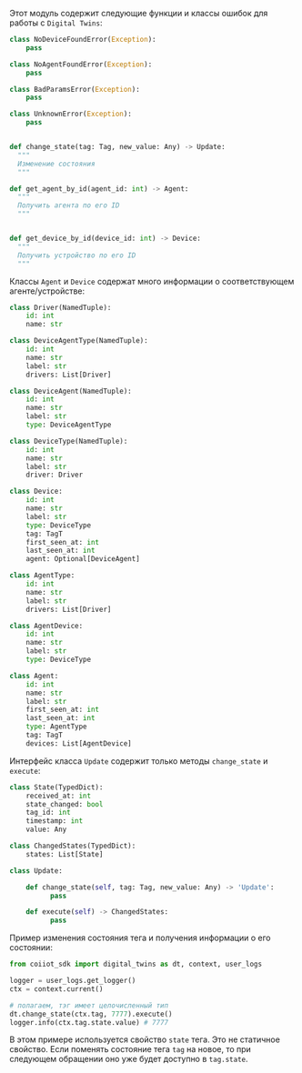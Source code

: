 Этот модуль содержит следующие функции и классы ошибок для работы с `Digital Twins`:
```python
class NoDeviceFoundError(Exception):
    pass

class NoAgentFoundError(Exception):
    pass

class BadParamsError(Exception):
    pass

class UnknownError(Exception):
    pass


def change_state(tag: Tag, new_value: Any) -> Update:
  """
  Изменение состояния
  """

def get_agent_by_id(agent_id: int) -> Agent:
  """
  Получить агента по его ID
  """


def get_device_by_id(device_id: int) -> Device:
  """
  Получить устройство по его ID
  """
```
Классы `Agent` и `Device` содержат много информации о соответствующем агенте/устройстве:
```python
class Driver(NamedTuple):
    id: int
    name: str

class DeviceAgentType(NamedTuple):
    id: int
    name: str
    label: str
    drivers: List[Driver]

class DeviceAgent(NamedTuple):
    id: int
    name: str
    label: str
    type: DeviceAgentType

class DeviceType(NamedTuple):
    id: int
    name: str
    label: str
    driver: Driver

class Device:
    id: int
    name: str
    label: str
    type: DeviceType
    tag: TagT
    first_seen_at: int
    last_seen_at: int
    agent: Optional[DeviceAgent]

class AgentType:
    id: int
    name: str
    label: str
    drivers: List[Driver]

class AgentDevice:
    id: int
    name: str
    label: str
    type: DeviceType

class Agent:
    id: int
    name: str
    label: str
    first_seen_at: int
    last_seen_at: int
    type: AgentType
    tag: TagT
    devices: List[AgentDevice]
```

Интерфейс класса `Update` содержит только методы `change_state` и `execute`:
```python
class State(TypedDict):
    received_at: int
    state_changed: bool
    tag_id: int
    timestamp: int
    value: Any

class ChangedStates(TypedDict):
    states: List[State]

class Update:

    def change_state(self, tag: Tag, new_value: Any) -> 'Update':
		  pass

    def execute(self) -> ChangedStates:
		  pass
```

Пример изменения состояния тега и получения информации о его состоянии:
```python
from coiiot_sdk import digital_twins as dt, context, user_logs

logger = user_logs.get_logger()
ctx = context.current()

# полагаем, тэг имеет целочисленный тип
dt.change_state(ctx.tag, 7777).execute()
logger.info(ctx.tag.state.value) # 7777
```

В этом примере используется свойство `state` тега. Это не статичное свойство. Если поменять состояние тега `tag` на новое, то при следующем обращении оно уже будет доступно в `tag.state`.
